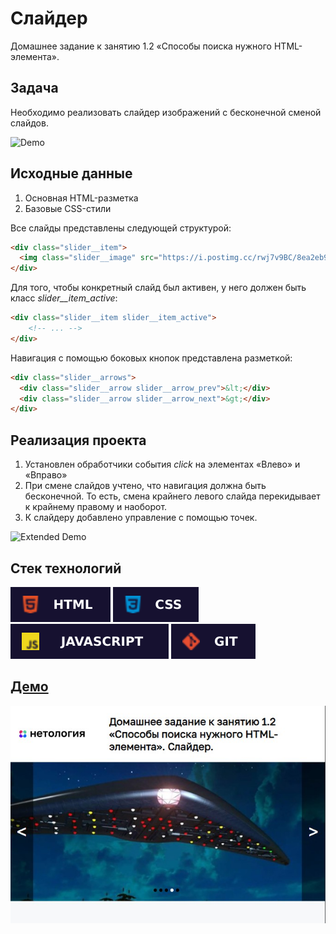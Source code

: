 # Слайдер

Домашнее задание к занятию 1.2 «Способы поиска нужного HTML-элемента».

## **Задача**

Необходимо реализовать слайдер изображений с бесконечной сменой слайдов.

![Demo](./demo.gif)

## **Исходные данные**

1. Основная HTML-разметка
2. Базовые CSS-стили

Все слайды представлены следующей структурой:

```html
<div class="slider__item">
  <img class="slider__image" src="https://i.postimg.cc/rwj7v9BC/8ea2eb98-6cce-4f9f-96f0-60652623cf8e-large16x9-MGNgraphic-UFO-7.jpg" alt="">
</div>
```

Для того, чтобы конкретный слайд был активен, у него должен быть класс
*slider__item_active*:

```html
<div class="slider__item slider__item_active">
    <!-- ... -->
</div>
```

Навигация с помощью боковых кнопок представлена разметкой:

```html
<div class="slider__arrows">
  <div class="slider__arrow slider__arrow_prev">&lt;</div>
  <div class="slider__arrow slider__arrow_next">&gt;</div>
</div>
```

## **Реализация проекта**

1. Установлен обработчики события *click* на элементах «Влево» и «Вправо»
2. При смене слайдов учтено, что навигация должна быть бесконечной. То есть, смена крайнего левого слайда перекидывает к крайнему правому и наоборот.
3. К слайдеру добавлено управление с помощью точек.

![Extended Demo](./extended-demo.gif)

## **Стек технологий**
![HTML](./html.svg)
![CSS](./css.svg)
![JS](./js.svg)
![GIT](./git.svg)

## **[Демо](https://alekseeva-t-v.github.io/bhj-homeworks/element-search/slider/task)**

![Демо](./demo.jpg)
